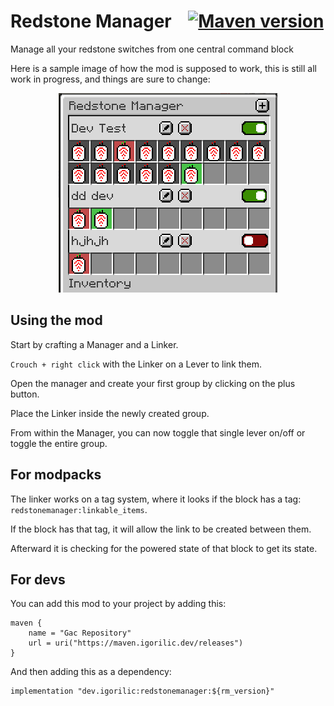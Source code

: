 # Redstone Manager &nbsp;&nbsp; <a href="https://maven.igorilic.dev/#/releases/dev/igorilic/redstonemanager"><img src="https://maven.igorilic.dev/api/badge/latest/releases/dev/igorilic/redstonemanager?color=40c14a&name=Reposilite&prefix=v" alt="Maven version" /></a>

Manage all your redstone switches from one central command block

Here is a sample image of how the mod is supposed to work, this is still all work in progress, and things are sure to
change:

<p align="center">
  <img src="./assets/sample.png" alt="Sample image of how the mod is supposed to work" />
</p>

## Using the mod

Start by crafting a Manager and a Linker.

`Crouch + right click` with the Linker on a Lever to link them.

Open the manager and create your first group by clicking on the plus button.

Place the Linker inside the newly created group.

From within the Manager, you can now toggle that single lever on/off or toggle the entire group.

## For modpacks

The linker works on a tag system, where it looks if the block has a tag: `redstonemanager:linkable_items`.

If the block has that tag, it will allow the link to be created between them.

Afterward it is checking for the powered state of that block to get its state.

## For devs

You can add this mod to your project by adding this:

```
maven {
    name = "Gac Repository"
    url = uri("https://maven.igorilic.dev/releases")
}
```

And then adding this as a dependency:

```
implementation "dev.igorilic:redstonemanager:${rm_version}"
```
